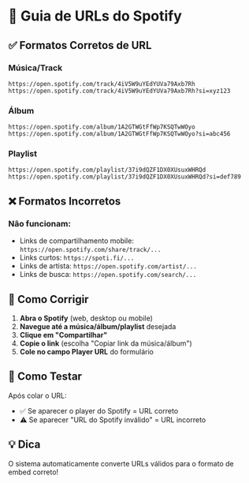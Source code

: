 # 🎵 Guia de URLs do Spotify

## ✅ Formatos Corretos de URL

### Música/Track
```
https://open.spotify.com/track/4iV5W9uYEdYUVa79Axb7Rh
https://open.spotify.com/track/4iV5W9uYEdYUVa79Axb7Rh?si=xyz123
```

### Álbum
```
https://open.spotify.com/album/1A2GTWGtFfWp7KSQTwWOyo
https://open.spotify.com/album/1A2GTWGtFfWp7KSQTwWOyo?si=abc456
```

### Playlist
```
https://open.spotify.com/playlist/37i9dQZF1DX0XUsuxWHRQd
https://open.spotify.com/playlist/37i9dQZF1DX0XUsuxWHRQd?si=def789
```

## ❌ Formatos Incorretos

### Não funcionam:
- Links de compartilhamento mobile: `https://open.spotify.com/share/track/...`
- Links curtos: `https://spoti.fi/...`
- Links de artista: `https://open.spotify.com/artist/...` 
- Links de busca: `https://open.spotify.com/search/...`

## 🔧 Como Corrigir

1. **Abra o Spotify** (web, desktop ou mobile)
2. **Navegue até a música/álbum/playlist** desejada
3. **Clique em "Compartilhar"**
4. **Copie o link** (escolha "Copiar link da música/álbum")
5. **Cole no campo Player URL** do formulário

## 🎯 Como Testar

Após colar o URL:
- ✅ Se aparecer o player do Spotify = URL correto
- ⚠️ Se aparecer "URL do Spotify inválido" = URL incorreto

## 💡 Dica

O sistema automaticamente converte URLs válidos para o formato de embed correto!
